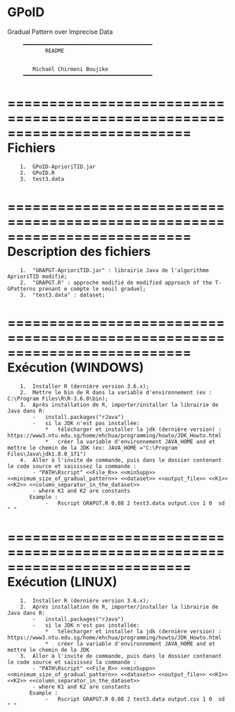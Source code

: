 # GPoID
Gradual Pattern over Imprecise Data

		 ━━━━━━━━━━━━━━━━━━━━━━━━━━━━━━━━━━━━━━━━━	
				README


			Michaël Chirmeni Boujike
		 ━━━━━━━━━━━━━━━━━━━━━━━━━━━━━━━━━━━━━━━━━


==========================================================================
			Fichiers
==========================================================================
		1.	GPoID-AprioriTID.jar	
		2.	GPoID.R
		3.	test3.data

==========================================================================
			Description des fichiers
==========================================================================
		1.	"GRAPGT-AprioriTID.jar" : librairie Java de l'algorithme AprioriTID modifié;	
		2.	"GRAPGT.R" : approche modifié de modified approach of the T-GPatterns prenant e compte le seuil graduel;
		3.	"test3.data" : dataset; 

==========================================================================
		Exécution (WINDOWS)
==========================================================================	
		1.	Installer R (dernière version 3.6.x);
		2.	Mettre le bin de R dans la variable d'environnement (ex : C:\Program Files\R\R-3.6.0\bin);
		3.	Après installation de R, importer/installer la librairie de Java dans R:
			-	install.packages("rJava")
			-	si la JDK n'est pas installée:
				*	télécharger et installer la jdk (dernière version) : https://www3.ntu.edu.sg/home/ehchua/programming/howto/JDK_Howto.html
				*	créer la variable d'environnement JAVA_HOME and et mettre le chemin de la JDK (ex: JAVA_HOME ="C:\Program Files\Java\jdk1.8.0_171")
		4.	Aller à l'invite de commande, puis dans le dossier contenant le code source et saisissez la commande :
			- "PATH\Rscript" <<File_R>> <<minSupp>> <<minimum_size_of_gradual_pattern>> <<dataset>> <<output_file>> <<K1>> <<K2>> <<column_separator_in_the_dataset>>
			- where K1 and K2 are constants
		   Example :
				- 	Rscript GRAPGT.R 0.08 2 test3.data output.csv 1 0  sd " "
				
==========================================================================
		Exécution (LINUX)
==========================================================================	
		1.	Installer R (dernière version 3.6.x);
		2.	Après installation de R, importer/installer la librairie de Java dans R:
			-	install.packages("rJava")
			-	si la JDK n'est pas installée:
				*	télécharger et installer la jdk (dernière version) : https://www3.ntu.edu.sg/home/ehchua/programming/howto/JDK_Howto.html
				*	créer la variable d'environnement JAVA_HOME and et mettre le chemin de la JDK
		3.	Aller à l'invite de commande, puis dans le dossier contenant le code source et saisissez la commande :
			- "PATH\Rscript" <<File_R>> <<minSupp>> <<minimum_size_of_gradual_pattern>> <<dataset>> <<output_file>> <<K1>> <<K2>> <<column_separator_in_the_dataset>>
			- where K1 and K2 are constants
		   Example :
				- 	Rscript GRAPGT.R 0.08 2 test3.data output.csv 1 0  sd " "

